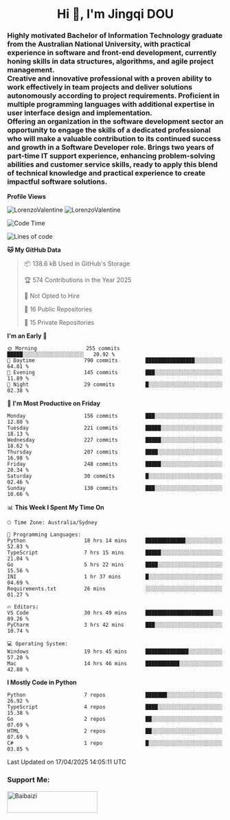 <h1 align="center">Hi 👋, I'm Jingqi DOU</h1>
<h3 align="left">
Highly motivated Bachelor of Information Technology graduate from the Australian National University, with practical experience in software and front-end development, currently honing skills in data structures, algorithms, and agile project management. <br>
Creative and innovative professional with a proven ability to work effectively in team projects and deliver solutions autonomously according to project requirements. Proficient in multiple programming languages with additional expertise in user interface design and implementation. <br>
Offering an organization in the software development sector an opportunity to engage the skills of a dedicated professional who will make a valuable contribution to its continued success and growth in a Software Developer role. Brings two years of part-time IT support experience, enhancing problem-solving abilities and customer service skills, ready to apply this blend of technical knowledge and practical experience to create impactful software solutions.
</h3>

**Profile Views**<br>
<!-- <img src="https://count.getloli.com/get/@:name" alt="LorenzoValentine" theme="rule34" /> -->
<img src="https://count.getloli.com/@LorenzoValentine?name=LorenzoValentine&theme=asoul&padding=7&offset=0&align=center&scale=2&pixelated=1&darkmode=auto&prefix=020315" alt="LorenzoValentine" theme="rule34" />
<img src="https://count.getloli.com/@LorenzoValentine?name=LorenzoValentine&theme=food&padding=7&offset=0&align=center&scale=2&pixelated=1&darkmode=auto&prefix=020315" alt="LorenzoValentine" theme="rule34" />
 

<!--START_SECTION:waka-->
![Code Time](http://img.shields.io/badge/Code%20Time-1%2C817%20hrs%2049%20mins-blue)

![Lines of code](https://img.shields.io/badge/From%20Hello%20World%20I%27ve%20Written-249.0%20thousand%20lines%20of%20code-blue)

**🐱 My GitHub Data** 

> 📦 138.6 kB Used in GitHub's Storage 
 > 
> 🏆 574 Contributions in the Year 2025
 > 
> 🚫 Not Opted to Hire
 > 
> 📜 16 Public Repositories 
 > 
> 🔑 15 Private Repositories 
 > 
**I'm an Early 🐤** 

```text
🌞 Morning                255 commits         █████░░░░░░░░░░░░░░░░░░░░   20.92 % 
🌆 Daytime                790 commits         ████████████████░░░░░░░░░   64.81 % 
🌃 Evening                145 commits         ███░░░░░░░░░░░░░░░░░░░░░░   11.89 % 
🌙 Night                  29 commits          █░░░░░░░░░░░░░░░░░░░░░░░░   02.38 % 
```
📅 **I'm Most Productive on Friday** 

```text
Monday                   156 commits         ███░░░░░░░░░░░░░░░░░░░░░░   12.80 % 
Tuesday                  221 commits         █████░░░░░░░░░░░░░░░░░░░░   18.13 % 
Wednesday                227 commits         █████░░░░░░░░░░░░░░░░░░░░   18.62 % 
Thursday                 207 commits         ████░░░░░░░░░░░░░░░░░░░░░   16.98 % 
Friday                   248 commits         █████░░░░░░░░░░░░░░░░░░░░   20.34 % 
Saturday                 30 commits          █░░░░░░░░░░░░░░░░░░░░░░░░   02.46 % 
Sunday                   130 commits         ███░░░░░░░░░░░░░░░░░░░░░░   10.66 % 
```


📊 **This Week I Spent My Time On** 

```text
🕑︎ Time Zone: Australia/Sydney

💬 Programming Languages: 
Python                   18 hrs 14 mins      █████████████░░░░░░░░░░░░   52.83 % 
TypeScript               7 hrs 15 mins       █████░░░░░░░░░░░░░░░░░░░░   21.04 % 
Go                       5 hrs 22 mins       ████░░░░░░░░░░░░░░░░░░░░░   15.56 % 
INI                      1 hr 37 mins        █░░░░░░░░░░░░░░░░░░░░░░░░   04.69 % 
Requirements.txt         26 mins             ░░░░░░░░░░░░░░░░░░░░░░░░░   01.27 % 

🔥 Editors: 
VS Code                  30 hrs 49 mins      ██████████████████████░░░   89.26 % 
PyCharm                  3 hrs 42 mins       ███░░░░░░░░░░░░░░░░░░░░░░   10.74 % 

💻 Operating System: 
Windows                  19 hrs 45 mins      ██████████████░░░░░░░░░░░   57.20 % 
Mac                      14 hrs 46 mins      ███████████░░░░░░░░░░░░░░   42.80 % 
```

**I Mostly Code in Python** 

```text
Python                   7 repos             ███████░░░░░░░░░░░░░░░░░░   26.92 % 
TypeScript               4 repos             ████░░░░░░░░░░░░░░░░░░░░░   15.38 % 
Go                       2 repos             ██░░░░░░░░░░░░░░░░░░░░░░░   07.69 % 
HTML                     2 repos             ██░░░░░░░░░░░░░░░░░░░░░░░   07.69 % 
C#                       1 repo              █░░░░░░░░░░░░░░░░░░░░░░░░   03.85 % 
```




 Last Updated on 17/04/2025 14:05:11 UTC
<!--END_SECTION:waka-->

<!-- [![willianrod's wakatime stats](https://github-readme-stats.vercel.app/api/wakatime?username=lorenzoval2050)](https://github.com/anuraghazra/github-readme-stats) -->


<h3 align="left">Support Me:</h3>
<p><a href="https://www.buymeacoffee.com/Baibaizi"> <img align="left" src="https://cdn.buymeacoffee.com/buttons/v2/default-yellow.png" height="50" width="210" alt="Baibaizi" /></a></p><br><br>
